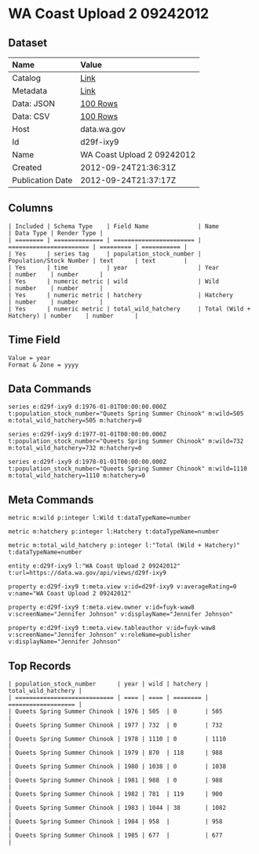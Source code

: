 # WA Coast Upload 2 09242012

## Dataset

| Name | Value |
| :--- | :---- |
| Catalog | [Link](https://catalog.data.gov/dataset/wa-coast-upload-2-09242012-3efd3) |
| Metadata | [Link](https://data.wa.gov/api/views/d29f-ixy9) |
| Data: JSON | [100 Rows](https://data.wa.gov/api/views/d29f-ixy9/rows.json?max_rows=100) |
| Data: CSV | [100 Rows](https://data.wa.gov/api/views/d29f-ixy9/rows.csv?max_rows=100) |
| Host | data.wa.gov |
| Id | d29f-ixy9 |
| Name | WA Coast Upload 2 09242012 |
| Created | 2012-09-24T21:36:31Z |
| Publication Date | 2012-09-24T21:37:17Z |

## Columns

```ls
| Included | Schema Type    | Field Name              | Name                    | Data Type | Render Type |
| ======== | ============== | ======================= | ======================= | ========= | =========== |
| Yes      | series tag     | population_stock_number | Population/Stock Number | text      | text        |
| Yes      | time           | year                    | Year                    | number    | number      |
| Yes      | numeric metric | wild                    | Wild                    | number    | number      |
| Yes      | numeric metric | hatchery                | Hatchery                | number    | number      |
| Yes      | numeric metric | total_wild_hatchery     | Total (Wild + Hatchery) | number    | number      |
```

## Time Field

```ls
Value = year
Format & Zone = yyyy
```

## Data Commands

```ls
series e:d29f-ixy9 d:1976-01-01T00:00:00.000Z t:population_stock_number="Queets Spring Summer Chinook" m:wild=505 m:total_wild_hatchery=505 m:hatchery=0

series e:d29f-ixy9 d:1977-01-01T00:00:00.000Z t:population_stock_number="Queets Spring Summer Chinook" m:wild=732 m:total_wild_hatchery=732 m:hatchery=0

series e:d29f-ixy9 d:1978-01-01T00:00:00.000Z t:population_stock_number="Queets Spring Summer Chinook" m:wild=1110 m:total_wild_hatchery=1110 m:hatchery=0
```

## Meta Commands

```ls
metric m:wild p:integer l:Wild t:dataTypeName=number

metric m:hatchery p:integer l:Hatchery t:dataTypeName=number

metric m:total_wild_hatchery p:integer l:"Total (Wild + Hatchery)" t:dataTypeName=number

entity e:d29f-ixy9 l:"WA Coast Upload 2 09242012" t:url=https://data.wa.gov/api/views/d29f-ixy9

property e:d29f-ixy9 t:meta.view v:id=d29f-ixy9 v:averageRating=0 v:name="WA Coast Upload 2 09242012"

property e:d29f-ixy9 t:meta.view.owner v:id=fuyk-waw8 v:screenName="Jennifer Johnson" v:displayName="Jennifer Johnson"

property e:d29f-ixy9 t:meta.view.tableauthor v:id=fuyk-waw8 v:screenName="Jennifer Johnson" v:roleName=publisher v:displayName="Jennifer Johnson"
```

## Top Records

```ls
| population_stock_number      | year | wild | hatchery | total_wild_hatchery | 
| ============================ | ==== | ==== | ======== | =================== | 
| Queets Spring Summer Chinook | 1976 | 505  | 0        | 505                 | 
| Queets Spring Summer Chinook | 1977 | 732  | 0        | 732                 | 
| Queets Spring Summer Chinook | 1978 | 1110 | 0        | 1110                | 
| Queets Spring Summer Chinook | 1979 | 870  | 118      | 988                 | 
| Queets Spring Summer Chinook | 1980 | 1038 | 0        | 1038                | 
| Queets Spring Summer Chinook | 1981 | 988  | 0        | 988                 | 
| Queets Spring Summer Chinook | 1982 | 781  | 119      | 900                 | 
| Queets Spring Summer Chinook | 1983 | 1044 | 38       | 1082                | 
| Queets Spring Summer Chinook | 1984 | 958  |          | 958                 | 
| Queets Spring Summer Chinook | 1985 | 677  |          | 677                 | 
```